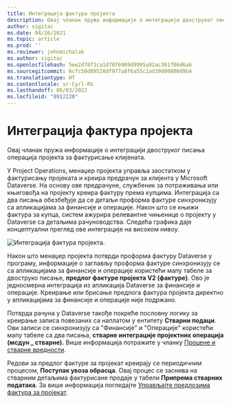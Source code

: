```yaml
---
title: Интеграција фактура пројекта
description: Овај чланак пружа информације о интеграцији двоструког писања операција пројекта за фактурисање клијената.
author: sigitac
ms.date: 04/26/2021
ms.topic: article
ms.prod: ''
ms.reviewer: johnmichalak
ms.author: sigitac
ms.openlocfilehash: 5ee2d78f1ca1d78f6909d9995a92ac301f06d6a6
ms.sourcegitcommit: 6cfc50d89528df977a8f6a55c1ad39d99800d9b4
ms.translationtype: HT
ms.contentlocale: sr-Cyrl-RS
ms.lasthandoff: 06/03/2022
ms.locfileid: "8912120"
---
```

# <a name="project-invoice-integration"></a>Интеграција фактура пројекта

Овај чланак пружа информације о интеграцији двоструког писања операција пројекта за фактурисање клијената.

У Project Operations, менаџер пројекта управља заостатком у фактурисању пројеката и креира предрачун за клијента у Microsoft Dataverse. На основу ове предрачуне, службеник за потраживања или књиговођа на пројекту креира фактуру према купцима. Интеграција са два писања обезбеђује да се детаљи проформа фактуре синхронизују са апликацијама за финансије и операције. Након што се књижи фактура за купца, систем ажурира релевантне чињенице о пројекту у Dataverse са детаљима рачуноводства. Следећа графика даје концептуални преглед ове интеграције на високом нивоу.

   ![Интеграција фактура пројекта.](./media/DW5Invoicing.png)

Након што менаџер пројекта потврди проформа фактуру Dataverse у програму, информације о заглављу проформа фактуре синхронизују се са апликацијама за финансије и операције користећи мапу табеле за двоструко писање, **предлог фактуре пројекта V2 (фактуре)**. Ово је једносмерна интеграција из апликација Dataverse за финансије и операције. Креирање или брисање предлога фактура пројекта директно у апликацијама за финансије и операције није подржано.

Потврда рачуна у Dataverse такође покреће пословну логику за креирање записа повезаних са наплатом у ентитету **Стварни подаци**. Ови записи се синхронизују са "Финансије" и "Операције" користећи мапу табеле са два писања, **стварне интеграције пројектних операција (мсдyн \_ стварне).** Више информација потражите у чланку [Процене и стварне вредности](resource-dual-write-estimates-actuals.md). 

Редови за предлог фактуре за пројекат креирају се периодичним процесом, **Поступак увоза обрасца**. Овај процес се заснива на стварним детаљима фактурисане продаје у табели **Припрема стварних података**. За више информација погледајте [Управљајте предлозима фактура за пројекат](../invoicing/format-update-project-invoice-proposals.md#create-project-invoice-proposals). 
